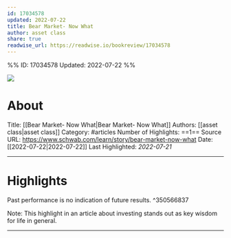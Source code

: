 ```yaml
---
id: 17034578
updated: 2022-07-22
title: Bear Market- Now What
author: asset class
share: true
readwise_url: https://readwise.io/bookreview/17034578
---
```


%%
ID: 17034578
Updated: 2022-07-22
%%

![]( https://readwise-assets.s3.amazonaws.com/static/images/article2.74d541386bbf.png)

# About
Title: [[Bear Market- Now What|Bear Market- Now What]]
Authors: [[asset class|asset class]]
Category: #articles
Number of Highlights: ==1==
Source URL: https://www.schwab.com/learn/story/bear-market-now-what
Date: [[2022-07-22|2022-07-22]]
Last Highlighted: *2022-07-21*

---

# Highlights

Past performance is no indication of future results. ^350566837

Note: This highlight in an article about investing stands out as key wisdom for life in general.

---
